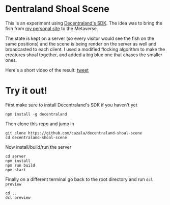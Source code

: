 # Dentraland Shoal Scene

This is an experiment using [Decentraland's SDK](https://developers.decentraland.org/). The idea was to bring the fish from [my personal site](https://caza.la) to the Metaverse.

The state is kept on a server (so every visitor would see the fish on the same positions) and the scene is being render on the server as well and broadcasted to each client. I used a modified flocking algorithm to make the creatures shoal together, and added a big blue one that chases the smaller ones.

Here's a short video of the result: [tweet](https://twitter.com/juancazala/status/989244724715360256)

# Try it out!

First make sure to install Decentraland's SDK if you haven't yet

```
npm install -g decentraland
```

Then clone this repo and jump in

```
git clone https://github.com/cazala/decentraland-shoal-scene
cd decentraland-shoal-scene
```

Now install/build/run the server

```
cd server
npm install
npm run build
npm start
```

Finally on a different terminal go back to the root directory and run `dcl preview`

```
cd ..
dcl preview
```
